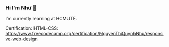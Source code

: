 ### Hi I'm Như 👋

I’m currently learning at HCMUTE. 

Certification: 
HTML-CSS: https://www.freecodecamp.org/certification/NguyenThiQuynhNhu/responsive-web-design
